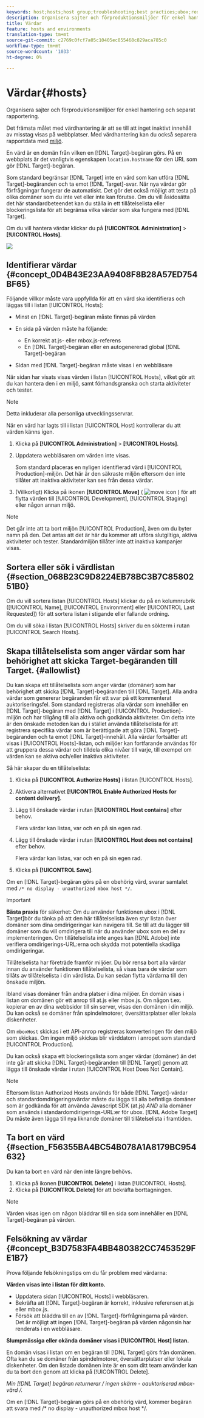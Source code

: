 ```yaml
---
keywords: host;hosts;host group;troubleshooting;best practices;ubox;redirects;redirect;whitelist;allowlist;blacklist;blocklist
description: Organisera sajter och förproduktionsmiljöer för enkel hantering och separat rapportering i Adobe Target.
title: Värdar
feature: hosts and environments
translation-type: tm+mt
source-git-commit: c2769c0fcf7a05c10405ec855468c829aca785c0
workflow-type: tm+mt
source-wordcount: '1033'
ht-degree: 0%

---
```



# Värdar{#hosts}

Organisera sajter och förproduktionsmiljöer för enkel hantering och separat rapportering.

Det främsta målet med värdhantering är att se till att inget inaktivt innehåll av misstag visas på webbplatser. Med värdhantering kan du också separera rapportdata med [miljö](/help/administrating-target/environments.md).

En värd är en domän från vilken en [!DNL Target]-begäran görs. På en webbplats är det vanligtvis egenskapen `location.hostname` för den URL som gör [!DNL Target]-begäran.

Som standard begränsar [!DNL Target] inte en värd som kan utföra [!DNL Target]-begäranden och ta emot [!DNL Target]-svar. När nya värdar gör förfrågningar fungerar de automatiskt. Det gör det också möjligt att testa på olika domäner som du inte vet eller inte kan förutse. Om du vill åsidosätta det här standardbeteendet kan du ställa in ett tillåtelselista eller blockeringslista för att begränsa vilka värdar som ska fungera med [!DNL Target].

Om du vill hantera värdar klickar du på **[!UICONTROL Administration]** > **[!UICONTROL Hosts]**.

![](assets/hosts_list.png)

## Identifierar värdar {#concept_0D4B43E23AA9408F8B28A57ED754BF65}

Följande villkor måste vara uppfyllda för att en värd ska identifieras och läggas till i listan [!UICONTROL Hosts]:

* Minst en [!DNL Target]-begäran måste finnas på värden
* En sida på värden måste ha följande:

   * En korrekt at.js- eller mbox.js-referens
   * En [!DNL Target]-begäran eller en autogenererad global [!DNL Target]-begäran

* Sidan med [!DNL Target]-begäran måste visas i en webbläsare

När sidan har visats visas värden i listan [!UICONTROL Hosts], vilket gör att du kan hantera den i en miljö, samt förhandsgranska och starta aktiviteter och tester.

>[!NOTE]
>
>Detta inkluderar alla personliga utvecklingsservrar.

När en värd har lagts till i listan [!UICONTROL Host] kontrollerar du att värden känns igen.

1. Klicka på **[!UICONTROL Administration]** > **[!UICONTROL Hosts]**.
1. Uppdatera webbläsaren om värden inte visas.

   Som standard placeras en nyligen identifierad värd i [!UICONTROL Production]-miljön. Det här är den säkraste miljön eftersom den inte tillåter att inaktiva aktiviteter kan ses från dessa värdar.

1. (Villkorligt) Klicka på ikonen **[!UICONTROL Move]** ( ![move icon](/help/administrating-target/assets/icon-move.png) ) för att flytta värden till [!UICONTROL Development], [!UICONTROL Staging] eller någon annan miljö.

>[!NOTE]
>
>Det går inte att ta bort miljön [!UICONTROL Production], även om du byter namn på den. Det antas att det är här du kommer att utföra slutgiltiga, aktiva aktiviteter och tester. Standardmiljön tillåter inte att inaktiva kampanjer visas.

## Sortera eller sök i värdlistan {#section_068B23C9D8224EB78BC3B7C8580251B0}

Om du vill sortera listan [!UICONTROL Hosts] klickar du på en kolumnrubrik ([!UICONTROL Name], [!UICONTROL Environment] eller [!UICONTROL Last Requested]) för att sortera listan i stigande eller fallande ordning.

Om du vill söka i listan [!UICONTROL Hosts] skriver du en sökterm i rutan [!UICONTROL Search Hosts].

## Skapa tillåtelselista som anger värdar som har behörighet att skicka Target-begäranden till Target. {#allowlist}

Du kan skapa ett tillåtelselista som anger värdar (domäner) som har behörighet att skicka [!DNL Target]-begäranden till [!DNL Target]. Alla andra värdar som genererar begäranden får ett svar på ett kommenterat auktoriseringsfel. Som standard registreras alla värdar som innehåller en [!DNL Target]-begäran med [!DNL Target] i [!UICONTROL Production]-miljön och har tillgång till alla aktiva och godkända aktiviteter. Om detta inte är den önskade metoden kan du i stället använda tillåtelselista för att registrera specifika värdar som är berättigade att göra [!DNL Target]-begäranden och ta emot [!DNL Target]-innehåll. Alla värdar fortsätter att visas i [!UICONTROL Hosts]-listan, och miljöer kan fortfarande användas för att gruppera dessa värdar och tilldela olika nivåer till varje, till exempel om värden kan se aktiva och/eller inaktiva aktiviteter.

Så här skapar du en tillåtelselista:

1. Klicka på **[!UICONTROL Authorize Hosts]** i listan [!UICONTROL Hosts].
1. Aktivera alternativet **[!UICONTROL Enable Authorized Hosts for content delivery]**.
1. Lägg till önskade värdar i rutan **[!UICONTROL Host contains]** efter behov.

   Flera värdar kan listas, var och en på sin egen rad.

1. Lägg till önskade värdar i rutan **[!UICONTROL Host does not contains]** efter behov.

   Flera värdar kan listas, var och en på sin egen rad.

1. Klicka på **[!UICONTROL Save]**.

Om en [!DNL Target]-begäran görs på en obehörig värd, svarar samtalet med `/* no display - unauthorized mbox host */`.

>[!IMPORTANT]
>
>**Bästa praxis** för säkerhet: Om du använder funktionen ubox i  [!DNL Target]bör du tänka på att den här tillåtelselista även styr listan över domäner som dina  [](/help/c-implementing-target/c-non-javascript-based-implementation/working-with-redirectors.md) omdirigeringar kan navigera till. Se till att du lägger till domäner som du vill omdirigera till när du använder ubox som en del av implementeringen. Om tillåtelselista inte anges kan [!DNL Adobe] inte verifiera omdirigerings-URL:erna och skydda mot potentiella skadliga omdirigeringar.
>
>Tillåtelselista har företräde framför miljöer. Du bör rensa bort alla värdar innan du använder funktionen tillåtelselista, så visas bara de värdar som tillåts av tillåtelselista i din värdlista. Du kan sedan flytta värdarna till den önskade miljön.

Ibland visas domäner från andra platser i dina miljöer. En domän visas i listan om domänen gör ett anrop till at.js eller mbox.js. Om någon t.ex. kopierar en av dina webbsidor till sin server, visas den domänen i din miljö. Du kan också se domäner från spindelmotorer, översättarplatser eller lokala diskenheter.

Om `mboxHost` skickas i ett API-anrop registreras konverteringen för den miljö som skickas. Om ingen miljö skickas blir värddatorn i anropet som standard [!UICONTROL Production].

Du kan också skapa ett blockeringslista som anger värdar (domäner) än det inte går att skicka [!DNL Target]-begäranden till [!DNL Target] genom att lägga till önskade värdar i rutan [!UICONTROL Host Does Not Contain].

>[!NOTE]
>
>Eftersom listan Authorized Hosts används för både [!DNL Target]-värdar och standardomdirigeringsvärdar måste du lägga till alla befintliga domäner som är godkända för att använda Javascript SDK (at.js) *AND* alla domäner som används i standardomdirigerings-URL:er för ubox. [!DNL Adobe Target] Du måste även lägga till nya liknande domäner till tillåtelselista i framtiden.

## Ta bort en värd {#section_F56355BA4BC54B078A1A8179BC954632}

Du kan ta bort en värd när den inte längre behövs.

1. Klicka på ikonen **[!UICONTROL Delete]** i listan [!UICONTROL Hosts].
1. Klicka på **[!UICONTROL Delete]** för att bekräfta borttagningen.

>[!NOTE]
>
>Värden visas igen om någon bläddrar till en sida som innehåller en [!DNL Target]-begäran på värden.

## Felsökning av värdar {#concept_B3D7583FA4BB480382CC7453529FE1B7}

Prova följande felsökningstips om du får problem med värdarna:

**Värden visas inte i listan för ditt konto.**

* Uppdatera sidan [!UICONTROL Hosts] i webbläsaren.
* Bekräfta att [!DNL Target]-begäran är korrekt, inklusive referensen at.js eller mbox.js.
* Försök att bläddra till en av [!DNL Target]-förfrågningarna på värden. Det är möjligt att ingen [!DNL Target]-begäran på värden någonsin har renderats i en webbläsare.

**Slumpmässiga eller okända domäner visas i  [!UICONTROL Host] listan.**

En domän visas i listan om en begäran till [!DNL Target] görs från domänen. Ofta kan du se domäner från spindelmotorer, översättarplatser eller lokala diskenheter. Om den listade domänen inte är en som ditt team använder kan du ta bort den genom att klicka på [!UICONTROL Delete].

**Min  [!DNL Target] begäran returnerar /* ingen skärm - oauktoriserad mbox-värd */.**

Om en [!DNL Target]-begäran görs på en obehörig värd, kommer begäran att svara med /* no display - unauthorized mbox host */.
